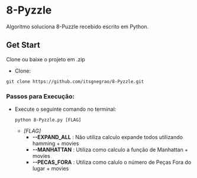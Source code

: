 # 8-Pyzzle
Algoritmo soluciona 8-Puzzle recebido escrito em Python.
## Get Start
Clone ou baixe o projeto em .zip

- Clone:
```
git clone https://github.com/itsgnegrao/8-Pyzzle.git
```

### Passos para Execução:
- Execute o seguinte comando no terminal:
  ```
  python 8-Pyzzle.py [FLAG]
  ```
  - *[FLAG]*
    - **--EXPAND_ALL** : Não utiliza calculo expande todos utilizando hamming + movies
    - **--MANHATTAN** : Utiliza como calculo a função de Manhattan + movies
    - **--PECAS_FORA** : Utiliza como calulo o número de Peças Fora do lugar + movies
